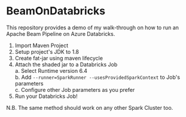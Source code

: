 # BeamOnDatabricks
This repository provides a demo of my walk-through on how to run an Apache Beam Pipeline on Azure Databricks.

1. Import Maven Project
2. Setup project's JDK to 1.8
3. Create fat-jar using maven lifecycle
4. Attach the shaded jar to a Databricks Job  
    a. Select Runtime version 6.4  
    b. Add `--runner=SparkRunner --usesProvidedSparkContext` to Job's parameters  
    c. Configure other Job parameters as you prefer  
5. Run your Databricks Job!

N.B. The same method should work on any other Spark Cluster too.
